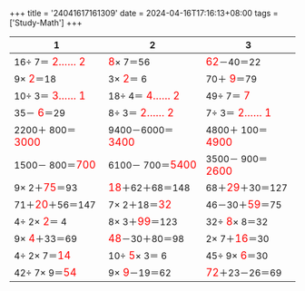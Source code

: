 +++ 
title = '24041617161309' 
date = 2024-04-16T17:16:13+08:00 
tags = ['Study-Math'] 
+++ 

1 | 2 | 3 
-- | -- | -- 
16÷ 7＝<font color=red size=4> 2…… 2</font> | <font color=red size=4> 8</font>× 7＝56 | <font color=red size=4>62</font>－40＝22 
 9×<font color=red size=4> 2</font>＝18 |  3×<font color=red size=4> 2</font>＝ 6 | 70＋<font color=red size=4> 9</font>＝79 
10÷ 3＝<font color=red size=4> 3…… 1</font> | 18÷ 4＝<font color=red size=4> 4…… 2</font> | 49÷ 7＝<font color=red size=4> 7</font> 
35－<font color=red size=4> 6</font>＝29 |  8÷ 3＝<font color=red size=4> 2…… 2</font> |  7÷ 3＝<font color=red size=4> 2…… 1</font> 
2200＋ 800＝<font color=red size=4>3000</font> | 9400－6000＝<font color=red size=4>3400</font> | 4800＋ 100＝<font color=red size=4>4900</font> 
1500－ 800＝<font color=red size=4>700</font> | 6100－ 700＝<font color=red size=4>5400</font> | 3500－ 900＝<font color=red size=4>2600</font> 
 9× 2＋<font color=red size=4>75</font>＝93 | <font color=red size=4>18</font>＋62＋68＝148 | 68＋<font color=red size=4>29</font>＋30＝127 
71＋<font color=red size=4>20</font>＋56＝147 |  7× 2＋18＝<font color=red size=4>32</font> | 46－30＋<font color=red size=4>59</font>＝75 
 4÷ 2×<font color=red size=4> 2</font>＝ 4 |  8× 3＋<font color=red size=4>99</font>＝123 | 32÷<font color=red size=4> 8</font>× 8＝32 
 9×<font color=red size=4> 4</font>＋33＝69 | <font color=red size=4>48</font>－30＋80＝98 |  2× 7＋<font color=red size=4>16</font>＝30 
 4÷ 2× 7＝<font color=red size=4>14</font> | 10÷<font color=red size=4> 5</font>× 3＝ 6 | 45÷ 9×<font color=red size=4> 6</font>＝30 
42÷ 7× 9＝<font color=red size=4>54</font> |  9×<font color=red size=4> 9</font>－19＝62 | <font color=red size=4>72</font>＋23－26＝69 

